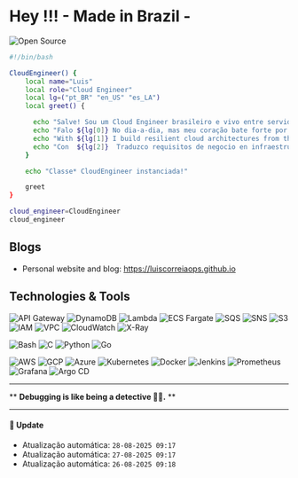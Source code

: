 # Hey !!!  - Made in Brazil -

![Open Source](https://img.shields.io/badge/Open%20Source-YES-brightgreen?style=flat&logo=linux&logoColor=white)

```bash
#!/bin/bash

CloudEngineer() {
    local name="Luis"
    local role="Cloud Engineer"
    local lg=("pt_BR" "en_US" "es_LA")
    local greet() {

      echo "Salve! Sou um Cloud Engineer brasileiro e vivo entre servidores e nuvens! 💻"
      echo "Falo ${lg[0]} No dia-a-dia, mas meu coração bate forte por automações! 🤖"
      echo "With ${lg[1]} I build resilient cloud architectures from the ground up. 🌐"
      echo "Con  ${lg[2]}  Traduzco requisitos de negocio en infraestructura como código. ☁️"
    }

    echo "Classe* CloudEngineer instanciada!"

    greet
}

cloud_engineer=CloudEngineer
cloud_engineer
```

## Blogs

- Personal website and blog: https://luiscorreiaops.github.io


## Technologies & Tools

![API Gateway](https://img.shields.io/badge/API-Gateway-informational?style=flat&logo=amazon-api-gateway&logoColor=white)
![DynamoDB](https://img.shields.io/badge/Database-DynamoDB-informational?style=flat&logo=amazon-dynamodb&logoColor=white)
![Lambda](https://img.shields.io/badge/Compute-AWS_Lambda-informational?style=flat&logo=aws-lambda&logoColor=white&color=6aa6f8)
![ECS Fargate](https://img.shields.io/badge/Container-ECS_Fargate-informational?style=flat&logo=amazon-ecs&logoColor=white)
![SQS](https://img.shields.io/badge/Queue-SQS-informational?style=flat&logo=amazon-sqs&logoColor=white&color=6aa6f8)
![SNS](https://img.shields.io/badge/Pub/Sub-SNS-informational?style=flat&logo=amazon-sns&logoColor=white&color=6aa6f8)
![S3](https://img.shields.io/badge/Storage-S3-informational?style=flat&logo=amazon-s3&logoColor=white&color=6aa6f8)
![IAM](https://img.shields.io/badge/Security-IAM-informational?style=flat&logo=amazon-iam&logoColor=white&color=6aa6f8)
![VPC](https://img.shields.io/badge/Network-VPC-informational?style=flat&logo=amazon-vpc&logoColor=white&color=6aa6f8)
![CloudWatch](https://img.shields.io/badge/Monitoring-CloudWatch-informational?style=flat&logo=amazon-cloudwatch&logoColor=white)
![X-Ray](https://img.shields.io/badge/Tracing-X--Ray-informational?style=flat&logo=amazon-xray&logoColor=white&color=6aa6f8)

![Bash](https://img.shields.io/badge/Code-Bash-informational?style=flat&logo=gnu-bash&logoColor=white&color=6aa6f8)
![C](https://img.shields.io/badge/Code-C-informational?style=flat&logo=c&logoColor=white&color=6aa6f8)
![Python](https://img.shields.io/badge/Code-Python-informational?style=flat&logo=python&logoColor=white&color=6aa6f8)
![Go](https://img.shields.io/badge/Code-Go-informational?style=flat&logo=go&logoColor=white&color=6aa6f8)

![AWS](https://img.shields.io/badge/Cloud-AWS-informational?style=flat&logo=amazonaws&logoColor=white&color=FF9900)
![GCP](https://img.shields.io/badge/Cloud-GCP-informational?style=flat&logo=googlecloud&logoColor=white&color=DB4437)
![Azure](https://img.shields.io/badge/Cloud-Azure-informational?style=flat&logo=microsoftazure&logoColor=white&color=0078D4)
![Kubernetes](https://img.shields.io/badge/Tool-Kubernetes-informational?style=flat&logo=kubernetes&logoColor=white&color=6aa6f8)
![Docker](https://img.shields.io/badge/Container-Docker-informational?style=flat&logo=amazon-ecs&logoColor=white)
![Jenkins](https://img.shields.io/badge/Tool-Jenkins-informational?style=flat&logo=jenkins&logoColor=white&color=F7B93E)
![Prometheus](https://img.shields.io/badge/Tool-Prometheus-informational?style=flat&logo=prometheus&logoColor=white&color=E6522C)
![Grafana](https://img.shields.io/badge/Tool-Grafana-informational?style=flat&logo=grafana&logoColor=white&color=F46800)
![Argo CD](https://img.shields.io/badge/Tool-Argo_CD-informational?style=flat&logo=argo&logoColor=white&color=F46800)


---
<!--START_QUOTE-->
** **Debugging is like being a detective 🕵️‍♂️.** **
<!--END_QUOTE-->

---
#### 🔄 Update
<!--START_UPDATES-->
* Atualização automática: `28-08-2025 09:17`
* Atualização automática: `27-08-2025 09:17`
* Atualização automática: `26-08-2025 09:18`
<!--END_UPDATES-->
